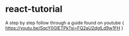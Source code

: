 # react-tutorial
A step by step follow through a guide found on youtube { https://youtu.be/SqcY0GlETPk?si=FQ2aU2dgILd9w1FH }
